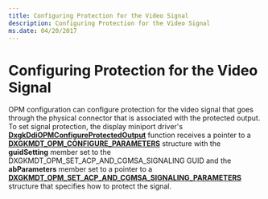 ```yaml
---
title: Configuring Protection for the Video Signal
description: Configuring Protection for the Video Signal
ms.date: 04/20/2017
---
```


# Configuring Protection for the Video Signal


OPM configuration can configure protection for the video signal that goes through the physical connector that is associated with the protected output. To set signal protection, the display miniport driver's [**DxgkDdiOPMConfigureProtectedOutput**](/windows-hardware/drivers/ddi/dispmprt/nc-dispmprt-dxgkddi_opm_configure_protected_output) function receives a pointer to a [**DXGKMDT\_OPM\_CONFIGURE\_PARAMETERS**](/windows-hardware/drivers/ddi/d3dkmdt/ns-d3dkmdt-_dxgkmdt_opm_configure_parameters) structure with the **guidSetting** member set to the DXGKMDT\_OPM\_SET\_ACP\_AND\_CGMSA\_SIGNALING GUID and the **abParameters** member set to a pointer to a [**DXGKMDT\_OPM\_SET\_ACP\_AND\_CGMSA\_SIGNALING\_PARAMETERS**](/windows-hardware/drivers/ddi/d3dkmdt/ns-d3dkmdt-_dxgkmdt_opm_set_acp_and_cgmsa_signaling_parameters) structure that specifies how to protect the signal.

 

